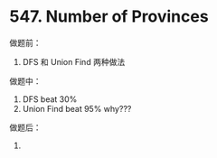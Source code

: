 # 547. Number of Provinces

做题前：

1. DFS 和 Union Find 两种做法

做题中：

1. DFS beat 30%
2. Union Find beat 95%   why???



做题后：

1. 

